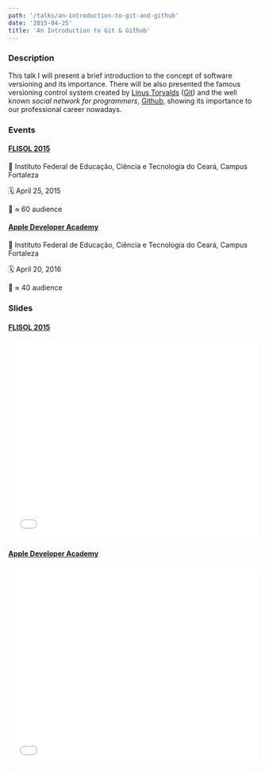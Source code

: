 ```yaml
---
path: '/talks/an-introduction-to-git-and-github'
date: '2015-04-25'
title: 'An Introduction to Git & Github'
---
```


### Description

This talk I will present a brief introduction to the concept of software versioning and its importance. There will be also  presented the famous versioning control system created by [Linus Torvalds](https://github.com/torvalds) ([Git](https://git-scm.com/)) and the well known _social network for programmers_, [Github](https://github.com/), showing its importance to our professional career nowadays.

### Events

#### [FLISOL 2015](http://flisolce.org/)

📍 Instituto Federal de Educação, Ciência e Tecnologia do Ceará, Campus Fortaleza

🗓️ April 25, 2015

👥 ≈ 60 audience

#### [Apple Developer Academy](http://developeracademy.ifce.edu.br/)

📍 Instituto Federal de Educação, Ciência e Tecnologia do Ceará, Campus Fortaleza

🗓️ April 20, 2016

👥 ≈ 40 audience

### Slides

#### [FLISOL 2015](http://flisolce.org/)

<div style="left: 0; width: 100%; height: 0; position: relative; padding-bottom: 79.5798%;"><iframe src="//speakerdeck.com/player/f3388b2c63c54a12935a8abfe83d242e" style="border: 0; top: 0; left: 0; width: 100%; height: 100%; position: absolute;" allowfullscreen scrolling="no"></iframe></div>

#### [Apple Developer Academy](http://developeracademy.ifce.edu.br/)

<div style="left: 0; width: 100%; height: 0; position: relative; padding-bottom: 79.5798%;"><iframe src="//speakerdeck.com/player/34797839437244dbac11463814c7d850" style="border: 0; top: 0; left: 0; width: 100%; height: 100%; position: absolute;" allowfullscreen scrolling="no"></iframe></div>
